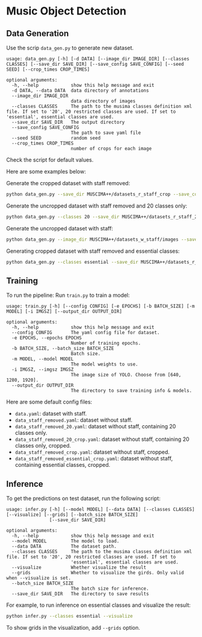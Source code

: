 # Music Object Detection

## Data Generation

Use the scrip `data_gen.py` to generate new dataset.
```
usage: data_gen.py [-h] [-d DATA] [--image_dir IMAGE_DIR] [--classes CLASSES] [--save_dir SAVE_DIR] [--save_config SAVE_CONFIG] [--seed SEED] [--crop_times CROP_TIMES]                   

optional arguments:
  -h, --help            show this help message and exit
  -d DATA, --data DATA  data directory of annotations
  --image_dir IMAGE_DIR
                        data directory of images
  --classes CLASSES     The path to the musima classes definition xml file. If set to '20', 20 restricted classes are used. If set to 'essential', essential classes are used.
  --save_dir SAVE_DIR   The output directory
  --save_config SAVE_CONFIG
                        The path to save yaml file
  --seed SEED           random seed
  --crop_times CROP_TIMES
                        number of crops for each image
```
Check the script for default values.

Here are some examples below:

Generate the cropped dataset with staff removed:
```bash
python data_gen.py --save_dir MUSCIMA++/datasets_r_staff_crop --save_config data_staff_removed_crop.yaml
```

Generate the uncropped dataset with staff removed and 20 classes only:
```bash
python data_gen.py --classes 20 --save_dir MUSCIMA++/datasets_r_staff_20 --save_config data_staff_removed_20.yaml --crop_times 0
```

Generate the uncropped dataset with staff:
```bash
python data_gen.py --image_dir MUSCIMA++/datasets_w_staff/images --save_dir MUSCIMA++/datasets_w_staff --save_config data_staff.yaml --crop_times 0
```

Generating cropped dataset with staff removed and essential classes:
```bash
python data_gen.py --classes essential --save_dir MUSCIMA++/datasets_r_staff_essential_crop --save_config data_staff_removed_essesntial_crop.yaml
```

## Training

To run the pipeline:
Run `train.py` to train a model:
```
usage: train.py [-h] [--config CONFIG] [-e EPOCHS] [-b BATCH_SIZE] [-m MODEL] [-i IMGSZ] [--output_dir OUTPUT_DIR]

optional arguments:
  -h, --help            show this help message and exit
  --config CONFIG       The yaml config file for dataset.
  -e EPOCHS, --epochs EPOCHS
                        Number of training epochs.
  -b BATCH_SIZE, --batch_size BATCH_SIZE
                        Batch size.
  -m MODEL, --model MODEL
                        The model weights to use.
  -i IMGSZ, --imgsz IMGSZ
                        The image size of YOLO. Choose from [640, 1280, 1920].
  --output_dir OUTPUT_DIR
                        The directory to save training info & models.
```

Here are some default config files:
- `data.yaml`: dataset with staff.
- `data_staff_removed.yaml`: dataset without staff.
- `data_staff_removed_20.yaml`: dataset without staff, containing 20 classes only.
- `data_staff_removed_20_crop.yaml`: dataset without staff, containing 20 classes only, cropped.
- `data_staff_removed_crop.yaml`: dataset without staff, cropped.
- `data_staff_removed_essential_crop.yaml`: dataset without staff, containing essential classes, cropped.

## Inference

To get the predictions on test dataset, run the following script:
```
usage: infer.py [-h] [--model MODEL] [--data DATA] [--classes CLASSES] [--visualize] [--grids] [--batch_size BATCH_SIZE]
                [--save_dir SAVE_DIR]

optional arguments:
  -h, --help            show this help message and exit
  --model MODEL         The model to load.
  --data DATA           The dataset path.
  --classes CLASSES     The path to the musima classes definition xml file. If set to '20', 20 restricted classes are used. If set to
                        'essential', essential classes are used.
  --visualize           Whether visualize the result
  --grids               Whether to visualize the girds. Only valid when --visualize is set.
  --batch_size BATCH_SIZE
                        The batch size for inference.
  --save_dir SAVE_DIR   The directory to save results
```

For example, to run inference on essential classes and visualize the result:
```bash
python infer.py --classes essential --visualize
```

To show grids in the visualization, add `--grids` option.